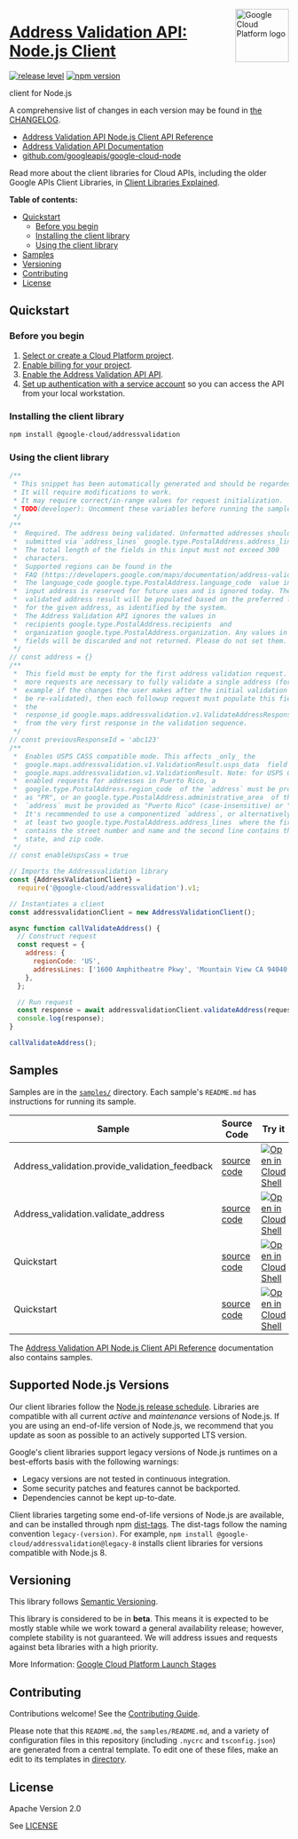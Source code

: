 [//]: # "This README.md file is auto-generated, all changes to this file will be lost."
[//]: # "To regenerate it, use `python -m synthtool`."
<img src="https://avatars2.githubusercontent.com/u/2810941?v=3&s=96" alt="Google Cloud Platform logo" title="Google Cloud Platform" align="right" height="96" width="96"/>

# [Address Validation API: Node.js Client](https://github.com/googleapis/google-cloud-node)

[![release level](https://img.shields.io/badge/release%20level-beta-yellow.svg?style=flat)](https://cloud.google.com/terms/launch-stages)
[![npm version](https://img.shields.io/npm/v/@google-cloud/addressvalidation.svg)](https://www.npmjs.org/package/@google-cloud/addressvalidation)




 client for Node.js


A comprehensive list of changes in each version may be found in
[the CHANGELOG](googleapis/google-cloud-node/CHANGELOG.md).

* [Address Validation API Node.js Client API Reference][client-docs]
* [Address Validation API Documentation][product-docs]
* [github.com/googleapis/google-cloud-node](googleapis/google-cloud-node)

Read more about the client libraries for Cloud APIs, including the older
Google APIs Client Libraries, in [Client Libraries Explained][explained].

[explained]: https://cloud.google.com/apis/docs/client-libraries-explained

**Table of contents:**


* [Quickstart](#quickstart)
  * [Before you begin](#before-you-begin)
  * [Installing the client library](#installing-the-client-library)
  * [Using the client library](#using-the-client-library)
* [Samples](#samples)
* [Versioning](#versioning)
* [Contributing](#contributing)
* [License](#license)

## Quickstart

### Before you begin

1.  [Select or create a Cloud Platform project][projects].
1.  [Enable billing for your project][billing].
1.  [Enable the Address Validation API API][enable_api].
1.  [Set up authentication with a service account][auth] so you can access the
    API from your local workstation.

### Installing the client library

```bash
npm install @google-cloud/addressvalidation
```


### Using the client library

```javascript
/**
 * This snippet has been automatically generated and should be regarded as a code template only.
 * It will require modifications to work.
 * It may require correct/in-range values for request initialization.
 * TODO(developer): Uncomment these variables before running the sample.
 */
/**
 *  Required. The address being validated. Unformatted addresses should be
 *  submitted via `address_lines` google.type.PostalAddress.address_lines.
 *  The total length of the fields in this input must not exceed 300
 *  characters.
 *  Supported regions can be found in the
 *  FAQ (https://developers.google.com/maps/documentation/address-validation/faq#which_regions_are_currently_supported).
 *  The language_code google.type.PostalAddress.language_code  value in the
 *  input address is reserved for future uses and is ignored today. The
 *  validated address result will be populated based on the preferred language
 *  for the given address, as identified by the system.
 *  The Address Validation API ignores the values in
 *  recipients google.type.PostalAddress.recipients  and
 *  organization google.type.PostalAddress.organization. Any values in those
 *  fields will be discarded and not returned. Please do not set them.
 */
// const address = {}
/**
 *  This field must be empty for the first address validation request. If
 *  more requests are necessary to fully validate a single address (for
 *  example if the changes the user makes after the initial validation need to
 *  be re-validated), then each followup request must populate this field with
 *  the
 *  response_id google.maps.addressvalidation.v1.ValidateAddressResponse.response_id
 *  from the very first response in the validation sequence.
 */
// const previousResponseId = 'abc123'
/**
 *  Enables USPS CASS compatible mode. This affects _only_ the
 *  google.maps.addressvalidation.v1.ValidationResult.usps_data  field of
 *  google.maps.addressvalidation.v1.ValidationResult. Note: for USPS CASS
 *  enabled requests for addresses in Puerto Rico, a
 *  google.type.PostalAddress.region_code  of the `address` must be provided
 *  as "PR", or an google.type.PostalAddress.administrative_area  of the
 *  `address` must be provided as "Puerto Rico" (case-insensitive) or "PR".
 *  It's recommended to use a componentized `address`, or alternatively specify
 *  at least two google.type.PostalAddress.address_lines  where the first line
 *  contains the street number and name and the second line contains the city,
 *  state, and zip code.
 */
// const enableUspsCass = true

// Imports the Addressvalidation library
const {AddressValidationClient} =
  require('@google-cloud/addressvalidation').v1;

// Instantiates a client
const addressvalidationClient = new AddressValidationClient();

async function callValidateAddress() {
  // Construct request
  const request = {
    address: {
      regionCode: 'US',
      addressLines: ['1600 Amphitheatre Pkwy', 'Mountain View CA 94040'],
    },
  };

  // Run request
  const response = await addressvalidationClient.validateAddress(request);
  console.log(response);
}

callValidateAddress();

```



## Samples

Samples are in the [`samples/`](https://github.com/googleapis/google-cloud-node/tree/main/samples) directory. Each sample's `README.md` has instructions for running its sample.

| Sample                      | Source Code                       | Try it |
| --------------------------- | --------------------------------- | ------ |
| Address_validation.provide_validation_feedback | [source code](https://github.com/googleapis/google-cloud-node/blob/main/packages/google-maps-addressvalidation/samples/generated/v1/address_validation.provide_validation_feedback.js) | [![Open in Cloud Shell][shell_img]](https://console.cloud.google.com/cloudshell/open?git_repo=https://github.com/googleapis/google-cloud-node&page=editor&open_in_editor=packages/google-maps-addressvalidation/samples/generated/v1/address_validation.provide_validation_feedback.js,samples/README.md) |
| Address_validation.validate_address | [source code](https://github.com/googleapis/google-cloud-node/blob/main/packages/google-maps-addressvalidation/samples/generated/v1/address_validation.validate_address.js) | [![Open in Cloud Shell][shell_img]](https://console.cloud.google.com/cloudshell/open?git_repo=https://github.com/googleapis/google-cloud-node&page=editor&open_in_editor=packages/google-maps-addressvalidation/samples/generated/v1/address_validation.validate_address.js,samples/README.md) |
| Quickstart | [source code](https://github.com/googleapis/google-cloud-node/blob/main/packages/google-maps-addressvalidation/samples/quickstart.js) | [![Open in Cloud Shell][shell_img]](https://console.cloud.google.com/cloudshell/open?git_repo=https://github.com/googleapis/google-cloud-node&page=editor&open_in_editor=packages/google-maps-addressvalidation/samples/quickstart.js,samples/README.md) |
| Quickstart | [source code](https://github.com/googleapis/google-cloud-node/blob/main/packages/google-maps-addressvalidation/samples/test/quickstart.js) | [![Open in Cloud Shell][shell_img]](https://console.cloud.google.com/cloudshell/open?git_repo=https://github.com/googleapis/google-cloud-node&page=editor&open_in_editor=packages/google-maps-addressvalidation/samples/test/quickstart.js,samples/README.md) |



The [Address Validation API Node.js Client API Reference][client-docs] documentation
also contains samples.

## Supported Node.js Versions

Our client libraries follow the [Node.js release schedule](https://nodejs.org/en/about/releases/).
Libraries are compatible with all current _active_ and _maintenance_ versions of
Node.js.
If you are using an end-of-life version of Node.js, we recommend that you update
as soon as possible to an actively supported LTS version.

Google's client libraries support legacy versions of Node.js runtimes on a
best-efforts basis with the following warnings:

* Legacy versions are not tested in continuous integration.
* Some security patches and features cannot be backported.
* Dependencies cannot be kept up-to-date.

Client libraries targeting some end-of-life versions of Node.js are available, and
can be installed through npm [dist-tags](https://docs.npmjs.com/cli/dist-tag).
The dist-tags follow the naming convention `legacy-(version)`.
For example, `npm install @google-cloud/addressvalidation@legacy-8` installs client libraries
for versions compatible with Node.js 8.

## Versioning

This library follows [Semantic Versioning](http://semver.org/).




This library is considered to be in **beta**. This means it is expected to be
mostly stable while we work toward a general availability release; however,
complete stability is not guaranteed. We will address issues and requests
against beta libraries with a high priority.





More Information: [Google Cloud Platform Launch Stages][launch_stages]

[launch_stages]: https://cloud.google.com/terms/launch-stages

## Contributing

Contributions welcome! See the [Contributing Guide](https://github.com/googleapis/google-cloud-node/blob/main/CONTRIBUTING.md).

Please note that this `README.md`, the `samples/README.md`,
and a variety of configuration files in this repository (including `.nycrc` and `tsconfig.json`)
are generated from a central template. To edit one of these files, make an edit
to its templates in
[directory](https://github.com/googleapis/synthtool).

## License

Apache Version 2.0

See [LICENSE](https://github.com/googleapis/google-cloud-node/blob/main/LICENSE)

[client-docs]: https://cloud.google.com/nodejs/docs/reference/addressvalidation/latest
[product-docs]: https://mapsplatform.google.com/maps-products/address-validation/
[shell_img]: https://gstatic.com/cloudssh/images/open-btn.png
[projects]: https://console.cloud.google.com/project
[billing]: https://support.google.com/cloud/answer/6293499#enable-billing
[enable_api]: https://console.cloud.google.com/flows/enableapi?apiid=addressvalidation.googleapis.com
[auth]: https://cloud.google.com/docs/authentication/getting-started
